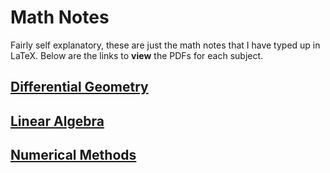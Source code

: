 # Math Notes  
Fairly self explanatory, these are just the math notes that I have typed up in LaTeX. Below are the links to **view** the PDFs for each subject.

## [Differential Geometry](https://github.com/hunt3r-s/Mathematics/blob/main/Differential-Geometry/DifferentialGeometryMain.pdf)

## [Linear Algebra](https://github.com/hunt3r-s/Mathematics/blob/main/Linear-Algebra/LinearAlgebraMain.pdf)

## [Numerical Methods](https://github.com/hunt3r-s/Mathematics/blob/main/Numerical-Methods/NumericalMethodsMain.pdf)
